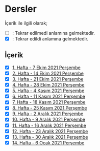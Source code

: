# Dersler

İçerik ile ilgili olarak;
- [ ] : Tekrar edilmedi anlamına gelmektedir.
- [x] : Tekrar edildi anlamına gelmektedir.

## İçerik
- [x] [1. Hafta - 7 Ekim 2021 Perşembe](01_07_10_2021.md)
- [x] [2. Hafta - 14 Ekim 2021 Perşembe](02_14_10_2021.md)
- [x] [3. Hafta - 21 Ekim 2021 Perşembe](03_21_10_2021.md)
- [x] [4. Hafta - 28 Ekim 2021 Perşembe](04_28_10_2021.md)
- [x] [5. Hafta - 4 Kasım 2021 Perşembe](05_04_11_2021.md)
- [x] [6. Hafta - 11 Kasım 2021 Perşembe](06_11_11_2021.md)
- [x] [7. Hafta - 18 Kasım 2021 Perşembe](07_18_11_2021.md)
- [x] [8. Hafta - 25 Kasım 2021 Perşembe](08_25_11_2021.md)
- [x] [9. Hafta - 2 Aralık 2021 Perşembe](09_02_12_2021.md)
- [x] [10. Hafta - 9 Aralık 2021 Perşembe](10_09_12_2021.md)
- [x] [11. Hafta - 16 Aralık 2021 Perşembe](11_16_12_2021.md)
- [x] [12. Hafta - 23 Aralık 2021 Perşembe](12_23_12_2021.md)
- [x] [13. Hafta - 30 Aralık 2021 Perşembe](13_30_12_2021.md)
- [x] [14. Hafta - 6 Ocak 2021 Perşembe](14_06_01_2022.md)
